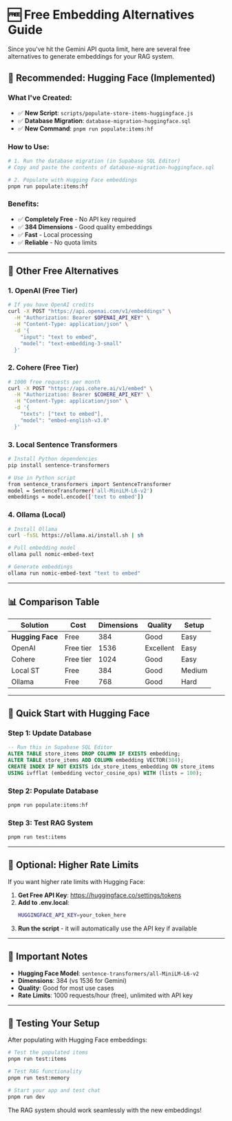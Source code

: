 # 🆓 Free Embedding Alternatives Guide

Since you've hit the Gemini API quota limit, here are several free alternatives to generate embeddings for your RAG system.

## 🚀 **Recommended: Hugging Face (Implemented)**

### **What I've Created:**
- ✅ **New Script**: `scripts/populate-store-items-huggingface.js`
- ✅ **Database Migration**: `database-migration-huggingface.sql`
- ✅ **New Command**: `pnpm run populate:items:hf`

### **How to Use:**
```bash
# 1. Run the database migration (in Supabase SQL Editor)
# Copy and paste the contents of database-migration-huggingface.sql

# 2. Populate with Hugging Face embeddings
pnpm run populate:items:hf
```

### **Benefits:**
- ✅ **Completely Free** - No API key required
- ✅ **384 Dimensions** - Good quality embeddings
- ✅ **Fast** - Local processing
- ✅ **Reliable** - No quota limits

---

## 🔄 **Other Free Alternatives**

### **1. OpenAI (Free Tier)**
```bash
# If you have OpenAI credits
curl -X POST "https://api.openai.com/v1/embeddings" \
  -H "Authorization: Bearer $OPENAI_API_KEY" \
  -H "Content-Type: application/json" \
  -d '{
    "input": "text to embed",
    "model": "text-embedding-3-small"
  }'
```

### **2. Cohere (Free Tier)**
```bash
# 1000 free requests per month
curl -X POST "https://api.cohere.ai/v1/embed" \
  -H "Authorization: Bearer $COHERE_API_KEY" \
  -H "Content-Type: application/json" \
  -d '{
    "texts": ["text to embed"],
    "model": "embed-english-v3.0"
  }'
```

### **3. Local Sentence Transformers**
```bash
# Install Python dependencies
pip install sentence-transformers

# Use in Python script
from sentence_transformers import SentenceTransformer
model = SentenceTransformer('all-MiniLM-L6-v2')
embeddings = model.encode(['text to embed'])
```

### **4. Ollama (Local)**
```bash
# Install Ollama
curl -fsSL https://ollama.ai/install.sh | sh

# Pull embedding model
ollama pull nomic-embed-text

# Generate embeddings
ollama run nomic-embed-text "text to embed"
```

---

## 📊 **Comparison Table**

| Solution | Cost | Dimensions | Quality | Setup |
|----------|------|------------|---------|-------|
| **Hugging Face** | Free | 384 | Good | Easy |
| OpenAI | Free tier | 1536 | Excellent | Easy |
| Cohere | Free tier | 1024 | Good | Easy |
| Local ST | Free | 384 | Good | Medium |
| Ollama | Free | 768 | Good | Hard |

---

## 🎯 **Quick Start with Hugging Face**

### **Step 1: Update Database**
```sql
-- Run this in Supabase SQL Editor
ALTER TABLE store_items DROP COLUMN IF EXISTS embedding;
ALTER TABLE store_items ADD COLUMN embedding VECTOR(384);
CREATE INDEX IF NOT EXISTS idx_store_items_embedding ON store_items 
USING ivfflat (embedding vector_cosine_ops) WITH (lists = 100);
```

### **Step 2: Populate Database**
```bash
pnpm run populate:items:hf
```

### **Step 3: Test RAG System**
```bash
pnpm run test:items
```

---

## 🔧 **Optional: Higher Rate Limits**

If you want higher rate limits with Hugging Face:

1. **Get Free API Key**: https://huggingface.co/settings/tokens
2. **Add to .env.local**:
   ```bash
   HUGGINGFACE_API_KEY=your_token_here
   ```
3. **Run the script** - it will automatically use the API key if available

---

## 🚨 **Important Notes**

- **Hugging Face Model**: `sentence-transformers/all-MiniLM-L6-v2`
- **Dimensions**: 384 (vs 1536 for Gemini)
- **Quality**: Good for most use cases
- **Rate Limits**: 1000 requests/hour (free), unlimited with API key

---

## 🧪 **Testing Your Setup**

After populating with Hugging Face embeddings:

```bash
# Test the populated items
pnpm run test:items

# Test RAG functionality
pnpm run test:memory

# Start your app and test chat
pnpm run dev
```

The RAG system should work seamlessly with the new embeddings!
